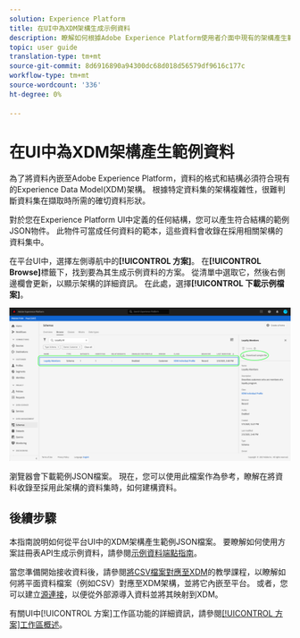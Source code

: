 ```yaml
---
solution: Experience Platform
title: 在UI中為XDM架構生成示例資料
description: 瞭解如何根據Adobe Experience Platform使用者介面中現有的架構產生範例JSON資料。
topic: user guide
translation-type: tm+mt
source-git-commit: 8d6916890a94300dc68d018d56579df9616c177c
workflow-type: tm+mt
source-wordcount: '336'
ht-degree: 0%

---
```



# 在UI中為XDM架構產生範例資料

為了將資料內嵌至Adobe Experience Platform，資料的格式和結構必須符合現有的Experience Data Model(XDM)架構。 根據特定資料集的架構複雜性，很難判斷資料集在擷取時所需的確切資料形狀。

對於您在Experience Platform UI中定義的任何結構，您可以產生符合結構的範例JSON物件。 此物件可當成任何資料的範本，這些資料會收錄在採用相關架構的資料集中。

在平台UI中，選擇左側導航中的&#x200B;**[!UICONTROL 方案]**。 在&#x200B;**[!UICONTROL Browse]**&#x200B;標籤下，找到要為其生成示例資料的方案。 從清單中選取它，然後右側邊欄會更新，以顯示架構的詳細資訊。 在此處，選擇&#x200B;**[!UICONTROL 下載示例檔案]**。

![](../images/ui/sample/sample-data.png)

瀏覽器會下載範例JSON檔案。 現在，您可以使用此檔案作為參考，瞭解在將資料收錄至採用此架構的資料集時，如何建構資料。

## 後續步驟

本指南說明如何從平台UI中的XDM架構產生範例JSON檔案。 要瞭解如何使用方案註冊表API生成示例資料，請參閱[示例資料端點指南](../api/sample-data.md)。

當您準備開始接收資料後，請參閱[將CSV檔案對應至XDM](../../ingestion/tutorials/map-a-csv-file.md)的教學課程，以瞭解如何將平面資料檔案（例如CSV）對應至XDM架構，並將它內嵌至平台。 或者，您可以建立[源連接](../../sources/home.md)，以便從外部源導入資料並將其映射到XDM。

有關UI中[!UICONTROL 方案]工作區功能的詳細資訊，請參閱[[!UICONTROL 方案]工作區概述](./overview.md)。
